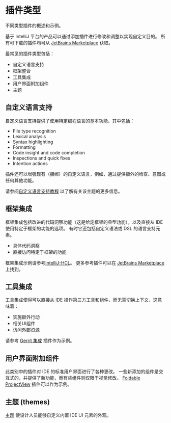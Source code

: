 <!-- Copyright 2000-2024 JetBrains s.r.o. and contributors. Use of this source code is governed by the Apache 2.0 license. -->

# 插件类型

<link-summary>不同类型插件的概述和示例。</link-summary>

基于 IntelliJ 平台的产品可以通过添加插件进行修改和调整以实现自定义目的。
所有可下载的插件均可从 [JetBrains Marketplace](https://plugins.jetbrains.com/) 获取。

最常见的插件类型包括：

* 自定义语言支持
* 框架整合
* 工具集成
* 用户界面附加组件
* 主题

<include from="intellij_platform.md" element-id="pluginAlternatives"/>

## 自定义语言支持

自定义语言支持提供了使用特定编程语言的基本功能，其中包括：

* File type recognition
* Lexical analysis
* Syntax highlighting
* Formatting
* Code insight and code completion
* Inspections and quick fixes
* Intention actions

插件还可以增强现有（捆绑）的自定义语言，例如，通过提供额外的检查、意图或任何其他功能。

请参阅[自定义语言支持教程](custom_language_support_tutorial.md) 以了解有关该主题的更多信息。

## 框架集成

框架集成包括改进的代码洞察功能（这是给定框架的典型功能），以及直接从 IDE 使用特定于框架的功能的选项。
有时它还包括自定义语法或 DSL 的语言支持元素。

* 具体代码洞察
* 直接访问特定于框架的功能

框架集成示例请参考[IntelliJ-HCL](%gh-ij-plugins%/terraform)。
更多参考插件可以在 [JetBrains Marketplace](https://plugins.jetbrains.com/search?orderBy=update%20date&shouldHaveSource=true&tags=Framework) 上找到。

## 工具集成

工具集成使得可以直接从 IDE 操作第三方工具和组件，而无需切换上下文，这意味着：

* 实施额外行动
* 相关UI组件
* 访问外部资源

请参考 [Gerrit 集成](https://plugins.jetbrains.com/plugin/7272) 插件作为示例。

## 用户界面附加组件

此类别中的插件对 IDE 的标准用户界面进行了各种更改。
一些新添加的组件是交互式的，并提供了新功能，而有些组件则仅限于视觉修改。
[Foldable ProjectView](https://plugins.jetbrains.com/plugin/17288-foldable-projectview) 插件可以作为示例。

## 主题 (themes)

[主题](themes_getting_started.md) 使设计人员能够自定义内置 IDE UI 元素的外观。
